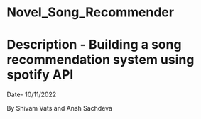 # Novel_Song_Recommender
# Description - Building a song recommendation system using spotify API

Date- 10/11/2022

By Shivam Vats and Ansh Sachdeva
